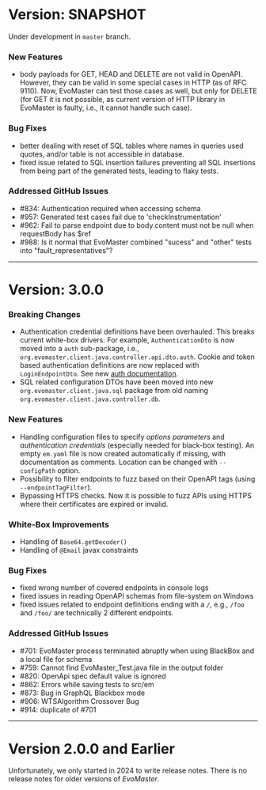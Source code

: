 # Version: SNAPSHOT

Under development in `master` branch.

### New Features
- body payloads for GET, HEAD and DELETE are not valid in OpenAPI. However, they can be valid in some special cases in HTTP (as of RFC 9110). Now, EvoMaster can test those cases as well, but only for DELETE (for GET it is not possible, as current version of HTTP library in EvoMaster is faulty, i.e., it cannot handle such case).

### Bug Fixes
- better dealing with reset of SQL tables where names in queries used quotes, and/or table is not accessible in database.
- fixed issue related to SQL insertion failures preventing all SQL insertions from being part of the generated tests, leading to flaky tests.

### Addressed GitHub Issues
- #834: Authentication required when accessing schema
- #957: Generated test cases fail due to 'checkInstrumentation' 
- #962: Fail to parse endpoint due to body.content must not be null when requestBody has $ref
- #988: Is it normal that EvoMaster combined "sucess" and "other" tests into "fault_representatives"?

---
# Version: 3.0.0

### Breaking Changes
- Authentication credential definitions have been overhauled. This breaks current white-box drivers. For example, `AuthenticationDto` is now moved into a `auth` sub-package, i.e., `org.evomaster.client.java.controller.api.dto.auth`. Cookie and token based authentication definitions are now replaced with `LoginEndpointDto`. See new [auth documentation](docs/auth.md). 
- SQL related configuration DTOs have been moved into new `org.evomaster.client.java.sql` package from old naming `org.evomaster.client.java.controller.db`. 

### New Features
- Handling configuration files to specify _options parameters_ and _authentication credentials_ (especially needed for black-box testing). An empty `em.yaml` file is now created automatically if missing, with documentation as comments. Location can be changed with `--configPath` option. 
- Possibility to filter endpoints to fuzz based on their OpenAPI tags (using `--endpointTagFilter`).
- Bypassing HTTPS checks. Now it is possible to fuzz APIs using HTTPS where their certificates are expired or invalid. 

### White-Box Improvements
- Handling of `Base64.getDecoder()`
- Handling of `@Email` javax constraints

### Bug Fixes

- fixed wrong number of covered endpoints in console logs
- fixed issues in reading OpenAPI schemas from file-system on Windows
- fixed issues related to endpoint definitions ending with a `/`, e.g., `/foo` and `/foo/` are technically 2 different endpoints.

### Addressed GitHub Issues
- #701: EvoMaster process terminated abruptly when using BlackBox and a local file for schema
- #759: Cannot find EvoMaster_Test.java file in the output folder
- #820: OpenApi spec default value is ignored
- #862: Errors while saving tests to src/em
- #873: Bug in GraphQL Blackbox mode
- #906: WTSAlgorithm Crossover Bug
- #914: duplicate of #701

---
# Version 2.0.0 and Earlier

Unfortunately, we only started in 2024 to write release notes.
There is no release notes for older versions of _EvoMaster_.

